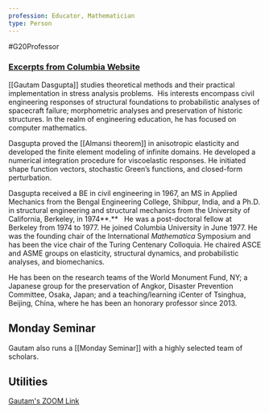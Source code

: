 ```yaml
---
profession: Educator, Mathematician
type: Person
---
```

#G20Professor

### [Excerpts from Columbia Website](https://www.engineering.columbia.edu/faculty/gautam-dasgupta?https://cvn.columbia.edu/&gclid=CjwKCAjw2K6lBhBXEiwA5RjtCaRTUJK8lYUY0AmioNudotkBzkxa82NP8S8Mxn2xzohfYPsF-cZvHxoCI28QAvD_BwE)
[[Gautam Dasgupta]] studies theoretical methods and their practical implementation in stress analysis problems.  His interests encompass civil engineering responses of structural foundations to probabilistic analyses of spacecraft failure; morphometric analyses and preservation of historic structures. In the realm of engineering education, he has focused on computer mathematics. 

Dasgupta proved the [[Almansi theorem]] in anisotropic elasticity and developed the finite element modeling of infinite domains. He developed a numerical integration procedure for viscoelastic responses. He initiated shape function vectors, stochastic Green’s functions, and closed-form perturbation.

Dasgupta received a BE in civil engineering in 1967, an MS in Applied Mechanics from the Bengal Engineering College, Shibpur, India, and a Ph.D. in structural engineering and structural mechanics from the University of California, Berkeley, in 1974**.**   He was a post-doctoral fellow at Berkeley from 1974 to 1977. He joined Columbia University in June 1977. He was the founding chair of the International _Mathematica_ Symposium and has been the vice chair of the Turing Centenary Colloquia. He chaired ASCE and ASME groups on elasticity, structural dynamics, and probabilistic analyses, and biomechanics.

He has been on the research teams of the World Monument Fund, NY; a Japanese group for the preservation of Angkor, Disaster Prevention Committee, Osaka, Japan; and a teaching/learning iCenter of Tsinghua, Beijing, China, where he has been an honorary professor since 2013.

## Monday Seminar
Gautam also runs a [[Monday Seminar]] with a highly selected team of scholars.

## Utilities
[Gautam's ZOOM Link](https://columbiauniversity.zoom.us/j/96964576837?pwd=UG5OTDFVdzFucXNmUjRVZkt5eDJRUT09#success)
